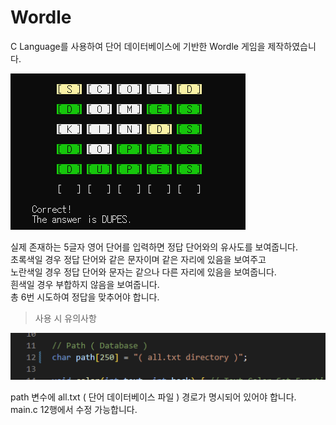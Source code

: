 # Wordle

C Language를 사용하여 단어 데이터베이스에 기반한 Wordle 게임을 제작하였습니다.   

![main](img/pic1.png)   

실제 존재하는 5글자 영어 단어를 입력하면 정답 단어와의 유사도를 보여줍니다.   
초록색일 경우 정답 단어와 같은 문자이며 같은 자리에 있음을 보여주고   
노란색일 경우 정답 단어와 문자는 같으나 다른 자리에 있음을 보여줍니다.   
흰색일 경우 부합하지 않음을 보여줍니다.   
총 6번 시도하여 정답을 맞추어야 합니다.

> 사용 시 유의사항

![main](img/pic2.png)

path 변수에 all.txt ( 단어 데이터베이스 파일 ) 경로가 명시되어 있어야 합니다.
main.c 12행에서 수정 가능합니다.

